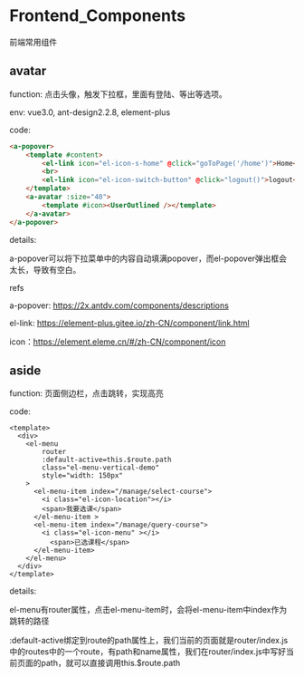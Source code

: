 # Frontend_Components
前端常用组件

## avatar

function: 点击头像，触发下拉框，里面有登陆、等出等选项。

env: vue3.0, ant-design2.2.8, element-plus

code: 

```html
<a-popover>
    <template #content>
        <el-link icon="el-icon-s-home" @click="goToPage('/home')">Home</el-link>
        <br>
        <el-link icon="el-icon-switch-button" @click="logout()">logout</el-link>
    </template>
    <a-avatar :size="40">
        <template #icon><UserOutlined /></template>
    </a-avatar>
</a-popover>
```

details:

a-popover可以将下拉菜单中的内容自动填满popover，而el-popover弹出框会太长，导致有空白。

refs

a-popover: https://2x.antdv.com/components/descriptions

el-link: https://element-plus.gitee.io/zh-CN/component/link.html

icon：https://element.eleme.cn/#/zh-CN/component/icon

## aside

function: 页面侧边栏，点击跳转，实现高亮

code: 

```vue
<template>
  <div>
    <el-menu
        router
        :default-active=this.$route.path
        class="el-menu-vertical-demo"
        style="width: 150px"
    >
      <el-menu-item index="/manage/select-course">
        <i class="el-icon-location"></i>
        <span>我要选课</span>
      </el-menu-item >
      <el-menu-item index="/manage/query-course">
        <i class="el-icon-menu" ></i>
          <span>已选课程</span>
      </el-menu-item>
    </el-menu>
  </div>
</template>
```

details: 

el-menu有router属性，点击el-menu-item时，会将el-menu-item中index作为跳转的路径

:default-active绑定到route的path属性上，我们当前的页面就是router/index.js中的routes中的一个route，有path和name属性，我们在router/index.js中写好当前页面的path，就可以直接调用this.$route.path

